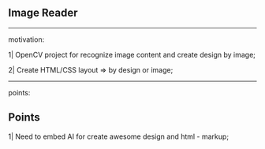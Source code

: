 ## Image Reader

---

motivation:

1| OpenCV project for recognize image content and create design by image;

2| Create HTML/CSS layout => by design or image;

---

points:

## Points

1| Need to embed AI for create awesome design and html - markup;
